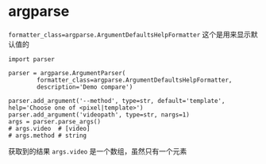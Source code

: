 # argparse

`formatter_class=argparse.ArgumentDefaultsHelpFormatter` 这个是用来显示默认值的

    import parser
    
    parser = argparse.ArgumentParser(
            formatter_class=argparse.ArgumentDefaultsHelpFormatter,
            description='Demo compare')
            
    parser.add_argument('--method', type=str, default='template', help='Choose one of <pixel|template>')
    parser.add_argument('videopath', type=str, nargs=1)
    args = parser.parse_args()
    # args.video  # [video]
    # args.method # string
    
获取到的结果 `args.video` 是一个数组，虽然只有一个元素